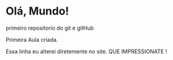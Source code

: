# Olá, Mundo!
 primeiro repositorio do git e gitHub

 Primeira Aula criada.
 
 Essa linha eu alterei diretemente no site.  QUE IMPRESSIONATE !



